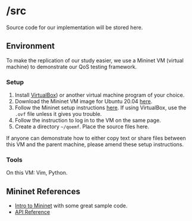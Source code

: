# /src

Source code for our implementation will be stored here.

## Environment

To make the replication of our study easier, we use a Mininet VM (virtual machine) to demonstrate our QoS testing framework. 

### Setup

1. Install [VirtualBox](https://www.virtualbox.org/wiki/Downloads)) or another virtual machine program of your choice.
2. Download the Mininet VM image for Ubuntu 20.04 [here](https://github.com/mininet/mininet/releases/download/2.3.0/mininet-2.3.0-210211-ubuntu-20.04.1-legacy-server-amd64-ovf.zip).
3. Follow the Mininet setup instructions [here](http://mininet.org/vm-setup-notes/). If using VirtualBox, use the `.ovf` file unless it gives you trouble.
4. Follow the instruction to log in to the VM on the same page.
5. Create a directory `~/qoemf`. Place the source files here.

If anyone can demonstrate how to either copy text or share files between this VM and the parent machine, please amend these setup instructions.

### Tools

On this VM: Vim, Python.

## Mininet References

* [Intro to Mininet](https://github.com/mininet/mininet/wiki/Introduction-to-Mininet) with some great sample code.
* [API Reference](http://mininet.org/api/hierarchy.html)